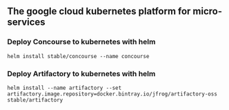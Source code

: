 ## The google cloud kubernetes platform for micro-services

### Deploy Concourse to kubernetes with helm

```
helm install stable/concourse --name concourse
```

### Deploy Artifactory to kubernetes with helm

```
helm install --name artifactory --set artifactory.image.repository=docker.bintray.io/jfrog/artifactory-oss stable/artifactory
```
